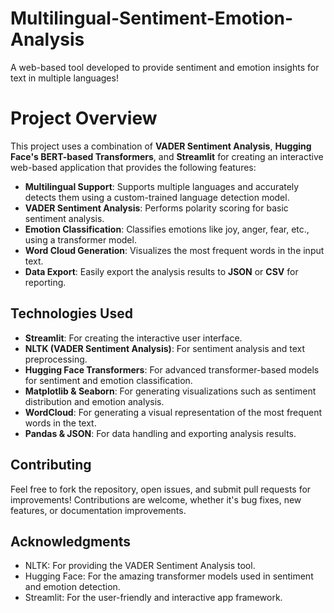 # Multilingual-Sentiment-Emotion-Analysis
A web-based tool developed to provide sentiment and emotion insights for text in multiple languages!

# Project Overview
This project uses a combination of **VADER Sentiment Analysis**, **Hugging Face's BERT-based Transformers**, and **Streamlit** for creating an interactive web-based application that provides the following features:

- **Multilingual Support**: Supports multiple languages and accurately detects them using a custom-trained language detection model.
- **VADER Sentiment Analysis**: Performs polarity scoring for basic sentiment analysis.
- **Emotion Classification**: Classifies emotions like joy, anger, fear, etc., using a transformer model.
- **Word Cloud Generation**: Visualizes the most frequent words in the input text.
- **Data Export**: Easily export the analysis results to **JSON** or **CSV** for reporting.

## Technologies Used
- **Streamlit**: For creating the interactive user interface.
- **NLTK (VADER Sentiment Analysis)**: For sentiment analysis and text preprocessing.
- **Hugging Face Transformers**: For advanced transformer-based models for sentiment and emotion classification.
- **Matplotlib & Seaborn**: For generating visualizations such as sentiment distribution and emotion analysis.
- **WordCloud**: For generating a visual representation of the most frequent words in the text.
- **Pandas & JSON**: For data handling and exporting analysis results.

## Contributing
Feel free to fork the repository, open issues, and submit pull requests for improvements! Contributions are welcome, whether it's bug fixes, new features, or documentation improvements.

## Acknowledgments
- NLTK: For providing the VADER Sentiment Analysis tool.
- Hugging Face: For the amazing transformer models used in sentiment and emotion detection.
- Streamlit: For the user-friendly and interactive app framework.
